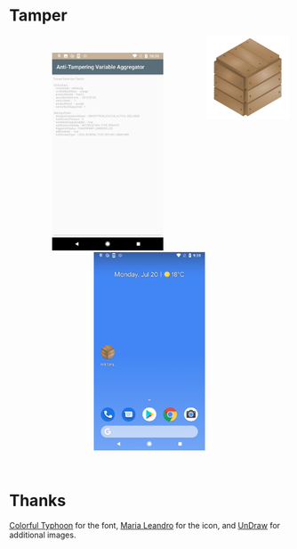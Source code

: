# Tamper

<img align="right" width="150" height="150" src="Images\icon.png">



<br>
<p align="center">
  <img src="/Images/screenshot_1.png" width="200" />
  <img src="/Images/screenshot_2.png" width="200" />
</p>
<br>


# Thanks
[Colorful Typhoon](https://www.dafont.com/babyblocks.font) for the font, [Maria Leandro](https://www.iconfinder.com/tatica) for the icon, and [UnDraw](https://undraw.co/) for additional images. 
